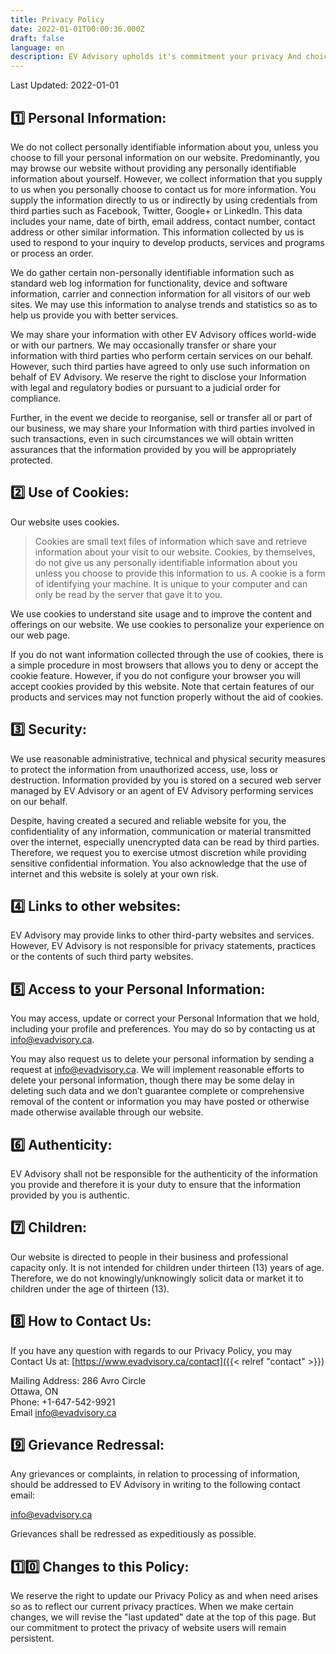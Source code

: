 ```yaml
---
title: Privacy Policy
date: 2022-01-01T00:00:36.000Z
draft: false
language: en
description: EV Advisory upholds it's commitment your privacy And choices while using our website. This policy applies to information collected by us on our website.
---
```


Last Updated: 2022-01-01

## :one: Personal Information:  
We do not collect personally identifiable information about you, unless you choose to fill your personal information on our website. Predominantly, you may browse our website without providing any personally identifiable information about yourself. However, we collect information that you supply to us when you personally choose to contact us for more information. You supply the information directly to us or indirectly by using credentials from third parties such as Facebook, Twitter, Google+ or LinkedIn. This data includes your name, date of birth, email address, contact number, contact address or other similar information. This information collected by us is used to respond to your inquiry to develop products, services and programs or process an order.  

We do gather certain non-personally identifiable information such as standard web log information for functionality, device and software information, carrier and connection information for all visitors of our web sites. We may use this information to analyse trends and statistics so as to help us provide you with better services.   

We may share your information with other EV Advisory offices world-wide or with our partners. We may occasionally transfer or share your information with third parties who perform certain services on our behalf. However, such third parties have agreed to only use such information on behalf of EV Advisory. We reserve the right to disclose your Information with legal and regulatory bodies or pursuant to a judicial order for compliance.  

Further, in the event we decide to reorganise, sell or transfer all or part of our business, we may share your Information with third parties involved in such transactions, even in such circumstances we will obtain written assurances that the information provided by you will be appropriately protected.  

## :two: Use of Cookies:
Our website uses cookies.   
  
> Cookies are small text files of information which save and retrieve information about your visit to our website. Cookies, by themselves, do not give us any personally identifiable information about you unless you choose to provide this information to us. A cookie is a form of identifying your machine. It is unique to your computer and can only be read by the server that gave it to you.   

We use cookies to understand site usage and to improve the content and offerings on our website. We use cookies to personalize your experience on our web page.  

If you do not want information collected through the use of cookies, there is a simple procedure in most browsers that allows you to deny or accept the cookie feature. However, if you do not configure your browser you will accept cookies provided by this website. Note that certain features of our products and services may not function properly without the aid of cookies.  

## :three: Security:  
We use reasonable administrative, technical and physical security measures to protect the information from unauthorized access, use, loss or destruction. Information provided by you is stored on a secured web server managed by EV Advisory or an agent of EV Advisory performing services on our behalf.  

Despite, having created a secured and reliable website for you, the confidentiality of any information, communication or material transmitted over the internet, especially unencrypted data can be read by third parties. Therefore, we request you to exercise utmost discretion while providing sensitive confidential information. You also acknowledge that the use of internet and this website is solely at your own risk.

## :four: Links to other websites:
EV Advisory may provide links to other third-party websites and services. However, EV Advisory is not responsible for privacy statements, practices or the contents of such third party websites.

## :five: Access to your Personal Information:  
You may access, update or correct your Personal Information that we hold, including your profile and preferences. You may do so by contacting us at info@evadvisory.ca.

You may also request us to delete your personal information by sending a request at info@evadvisory.ca. We will implement reasonable efforts to delete your personal information, though there may be some delay in deleting such data and we don’t guarantee complete or comprehensive removal of the content or information you may have posted or otherwise made otherwise available through our website.

## :six: Authenticity:
EV Advisory shall not be responsible for the authenticity of the information you provide and therefore it is your duty to ensure that the information provided by you is authentic.

## :seven: Children:
Our website is directed to people in their business and professional capacity only. It is not intended for children under thirteen (13) years of age. Therefore, we do not knowingly/unknowingly solicit data or market it to children under the age of thirteen (13).

## :eight: How to Contact Us:
If you have any question with regards to our Privacy Policy, you may Contact Us at: [https://www.evadvisory.ca/contact]({{< relref "contact" >}})

Mailing Address:
286 Avro Circle  
Ottawa, ON  
Phone: +1-647-542-9921  
Email [info@evadvisory.ca](mailto:info@evadvisory.ca)

## :nine: Grievance Redressal:
Any grievances or complaints, in relation to processing of information, should be addressed to EV Advisory in writing to the following contact email:   
  
[info@evadvisory.ca](mailto:info@evadvisory.ca)     
   
Grievances shall be redressed as expeditiously as possible.

## :one::zero: Changes to this Policy:
We reserve the right to update our Privacy Policy as and when need arises so as to reflect our current privacy practices. When we make certain changes, we will revise the "last updated" date at the top of this page. But our commitment to protect the privacy of website users will remain persistent.